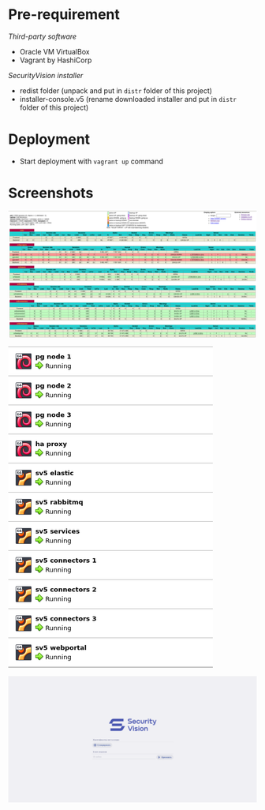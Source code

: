 # Pre-requirement

*Third-party software*
* Oracle VM VirtualBox
* Vagrant by HashiCorp

*SecurityVision installer*
* redist folder (unpack and put in `distr` folder of this project)
* installer-console.v5 (rename downloaded installer and put in `distr` folder of this project)

# Deployment

* Start deployment with `vagrant up` command

# Screenshots

![Screenshot_01](images/ha-proxy.png)

![Screenshot_02](images/virtual-box.png)

![Screenshot_03](images/sv5.png)
